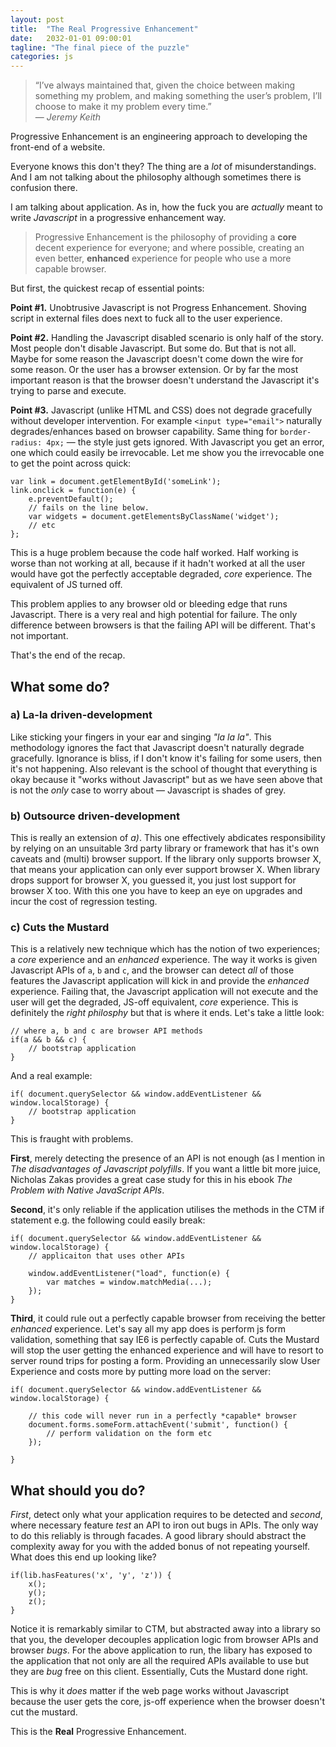 ```yaml
---
layout: post
title:  "The Real Progressive Enhancement"
date:   2032-01-01 09:00:01
tagline: "The final piece of the puzzle"
categories: js
---
```


> &ldquo;I’ve always maintained that, given the choice between making something my problem, and making something the user’s problem, I’ll choose to make it my problem every time.&rdquo;
> <br>&mdash; <cite>Jeremy Keith</cite>

Progressive Enhancement is an engineering approach to developing the front-end of a website.

Everyone knows this don't they? The thing are a *lot* of misunderstandings. And I am not talking about the philosophy although sometimes there is confusion there.

I am talking about application. As in, how the fuck you are *actually* meant to write *Javascript* in a progressive enhancement way.

> Progressive Enhancement is the philosophy of providing a **core** decent experience for everyone; and where possible, creating an even better, **enhanced** experience for people who use a more capable browser.

But first, the quickest recap of essential points:

**Point #1.** Unobtrusive Javascript is not Progress Enhancement. Shoving script in external files does next to fuck all to the user experience.

**Point #2.** Handling the Javascript disabled scenario is only half of the story. Most people don't disable Javascript. But some do. But that is not all. Maybe for some reason the Javascript doesn't come down the wire for some reason. Or the user has a browser extension. Or by far the most important reason is that the browser doesn't understand the Javascript it's trying to parse and execute.

**Point #3.** Javascript (unlike HTML and CSS) does not degrade gracefully without developer intervention. For example `<input type="email">` naturally degrades/enhances based on browser capability. Same thing for `border-radius: 4px;` &mdash; the style just gets ignored. With Javascript you get an error, one which could easily be irrevocable. Let me show you the irrevocable one to get the point across quick:

	var link = document.getElementById('someLink');
	link.onclick = function(e) {
		e.preventDefault();
		// fails on the line below.
		var widgets = document.getElementsByClassName('widget');
		// etc
	};

This is a huge problem because the code half worked. Half working is worse than not working at all, because if it hadn't worked at all the user would have got the perfectly acceptable degraded, *core* experience. The equivalent of JS turned off.

This problem applies to any browser old or bleeding edge that runs Javascript. There is a very real and high potential for failure. The only difference between browsers is that the failing API will be different. That's not important.

That's the end of the recap.

<!--

Another example if ur thinking this is a stupid old browser example.

// works
form.onsubmit = function() {
	doesnt
	get location.
}



Enter Javascript. Try running `document.getElementsByClassName('yo');` in Internet Explorer 8 or `matchMedia("(min-width: 400px)");` in Internet Explorer 9. **Runtime error. Sad face.** Also, it's not just about the presence of an API &mdash; sometimes an API is buggy. *Caniuse.com* states &mdash; and this is just one of a plethora of examples. Safari 3.1 has a caching bug:

> If the class of an element changes it won't be available for getElementsByClassName.

So there we have it &mdash; Javascript *doesn't* degrade gracefully.
-->

## What some do?

### a) La-la driven-development

<!-- TODO tree fall in the forest -->

Like sticking your fingers in your ear and singing *"la la la"*. This methodology ignores the fact that Javascript doesn't naturally degrade gracefully. Ignorance is bliss, if I don't know it's failing for some users, then it's not happening. Also relevant is the school of thought that everything is okay because it "works without Javascript" but as we have seen above that is not the *only* case to worry about &mdash; Javascript is shades of grey.

### b) Outsource driven-development

This is really an extension of *a)*. This one effectively abdicates responsibility by relying on an unsuitable 3rd party library or framework that has it's own caveats and (multi) browser support. If the library only supports browser X, that means your application can only ever support browser X. When library drops support for browser X, you guessed it, you just lost support for browser X too. With this one you have to keep an eye on upgrades and incur the cost of regression testing.

### c) Cuts the Mustard

This is a relatively new technique which has the notion of two experiences; a *core* experience and an *enhanced* experience. The way it works is given Javascript APIs of `a`, `b` and `c`, and the browser can detect *all* of those features the Javascript application will kick in and provide the *enhanced* experience. Failing that, the Javascript application will not execute and the user will get the degraded, JS-off equivalent, *core* experience. This is definitely the *right* *philosphy* but that is where it ends. Let's take a little look:

	// where a, b and c are browser API methods
	if(a && b && c) {
		// bootstrap application
	}

And a real example:

	if(	document.querySelector && window.addEventListener && window.localStorage) {
		// bootstrap application
	}

This is fraught with problems.

**First**, merely detecting the presence of an API is not enough (as I mention in *The disadvantages of Javascript polyfills*. If you want a little bit more juice, Nicholas Zakas provides a great case study for this in his ebook *The Problem with Native JavaScript APIs*.

**Second**, it's only reliable if the application utilises the methods in the CTM if statement e.g. the following could easily break:

	if(	document.querySelector && window.addEventListener && window.localStorage) {
		// applicaiton that uses other APIs

		window.addEventListener("load", function(e) {
			var matches = window.matchMedia(...);
		});
	}

**Third**, it could rule out a perfectly capable browser from receiving the better *enhanced* experience. Let's say all my app does is perform js form validation, something that say IE6 is perfectly capable of. Cuts the Mustard will stop the user getting the enhanced experience and will have to resort to server round trips for posting a form. Providing an unnecessarily slow User Experience and costs more by putting more load on the server:

	if(	document.querySelector && window.addEventListener && window.localStorage) {

		// this code will never run in a perfectly *capable* browser
		document.forms.someForm.attachEvent('submit', function() {
			// perform validation on the form etc
		});

	}
<!--
Caniuse.com states that `document.querySelector` has partial support in IE8. It just so happens (by luck or judgement) that the additional checks for `window.addEventListener` and `window.localStorage` means IE8 only gets the *core* experience. But it got lucky with IE8 &mdash; not so much for iOS 8 as Caniuse.com states:

> iOS 8.* contains a bug where selecting siblings of filtered id selections are no longer working (for example #a + p).

This is one of infinite permutations and is a very real example. IE9 will enhance and break in the above example. Inferring enhanced support with a few choice APIs detected is fragile.

Some implementations of the Cut the Mustard technique use polyfills to plug other gaps but it just so happens that polyfills are very unreliable. Who wants more fragility?

Interestingly CTM gets close. But it's playing a game and it's little better than User Agent sniffing and needs constant monitoring and maintenance.
-->

## What should you do?

*First*, detect only what your application requires to be detected and *second*, where necessary feature *test* an API to iron out bugs in APIs. The only way to do this reliably is through facades. A good library should abstract the complexity away for you with the added bonus of not repeating yourself. What does this end up looking like?

	if(lib.hasFeatures('x', 'y', 'z')) {
		x();
		y();
		z();
	}

Notice it is remarkably similar to CTM, but abstracted away into a library so that you, the developer decouples application logic from browser APIs and browser *bugs*. For the above application to run, the libary has exposed to the application that not only are all the required APIs available to use but they are *bug* free on this client. Essentially, Cuts the Mustard done right.

This is why it *does* matter if the web page works without Javascript because the user gets the core, js-off experience when the browser doesn't cut the mustard.

This is the **Real** Progressive Enhancement.


<!--

http://chimera.labs.oreilly.com/books/1234000001655/index.html

* Possible title: Progressive Enhancement the missing piece

* no op isn't good enough, its a black hole.

* You might want to do a catch all cuts the mustard test - no problem, just abstract a one off list into one function and call that

	function canRun() {
		return lib.hasFeatures('a', 'b', 'c', ...);
	}

	if(canRun()) {
		application.start();
	}

* Reference zakas booklet about the bugs around matchMedia.

https://youtu.be/li4Y0E_x8zE?t=23m11s

-->